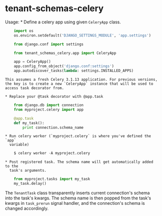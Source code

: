 tenant-schemas-celery
=====================

Usage:
    * Define a celery app using given `CeleryApp` class.

```python
    import os
    os.environ.setdefault('DJANGO_SETTINGS_MODULE', 'app.settings')

    from django.conf import settings

    from tenant_schemas_celery.app import CeleryApp

    app = CeleryApp()
    app.config_from_object('django.conf:settings')
    app.autodiscover_tasks(lambda: settings.INSTALLED_APPS)
```

    This assumes a fresh Celery 3.1.13 application. For previous versions,
    the key is to create a new `CeleryApp` instance that will be used to
    access task decorator from.

    * Replace your @task decorator with @app.task

```python
    from django.db import connection
    from myproject.celery import app

    @app.task
    def my_task():
        print connection.schema_name
```

    * Run celery worker (`myproject.celery` is where you've defined the `app`
      variable)

```python
    $ celery worker -A myproject.celery
```

    * Post registered task. The schema name will get automatically added to the
      task's arguments.

```python
    from myproject.tasks import my_task
    my_task.delay()
```

The `TenantTask` class transparently inserts current connection's schema into
the task's kwargs. The schema name is then popped from the task's kwargs in
`task_prerun` signal handler, and the connection's schema is changed
accordingly.
